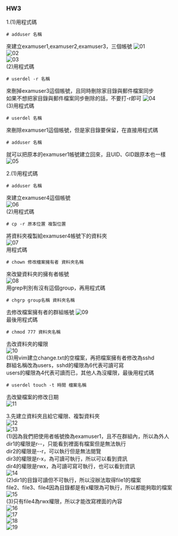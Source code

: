 ### HW3

1.(1)用程式碼<br/>
<pre><code># adduser 名稱</code></pre>
來建立examuser1,examuser2,examuser3，三個帳號
![01](HW3/01.png)<br/>
![02](HW3/02.png)<br/>
![03](HW3/03.png)<br/>
(2)用程式碼<br/>
<pre><code># userdel -r 名稱</code></pre>
來刪掉examuser3這個帳號，且同時刪除家目錄與郵件檔案同步<br/>
如果不想把家目錄與郵件檔案同步刪除的話，不要打-r即可
![04](HW3/04.png)<br/>
(3)用程式碼<br/>
<pre><code># userdel 名稱</code></pre>
來刪除examuser1這個帳號，但是家目錄要保留，在直接用程式碼<br/>
<pre><code># adduser 名稱</code></pre>
就可以把原本的examuser1帳號建立回來，且UID、GID跟原本也一樣<br/>
![05](HW3/05.png)<br/>

2.(1)用程式碼<br/>
<pre><code># adduser 名稱</code></pre>
來建立examuser4這個帳號<br/>
![06](HW3/06.png)<br/>
(2)用程式碼<br/>
<pre><code># cp -r 原本位置 複製位置</code></pre>
將資料夾複製給examuser4帳號下的資料夾<br/>
![07](HW3/07.png)<br/>
用程式碼<br/>
<pre><code># chown 修改檔案擁有者 資料夾名稱</code></pre>
來改變資料夾的擁有者帳號<br/>
![08](HW3/08.png)<br/>
用grep判別有沒有這個group，再用程式碼<br/>
<pre><code># chgrp group名稱 資料夾名稱</code></pre>
去修改檔案擁有者的群組帳號
![09](HW3/09.png)<br/>
最後用程式碼<br/>
<pre><code># chmod 777 資料夾名稱</code></pre>
去改資料夾的權限<br/>
![10](HW3/10.png)<br/>
(3)用vim建立change.txt的空檔案，再把檔案擁有者修改為sshd<br/>
群組名稱改為users，sshd的權限為6代表可讀可寫<br/>
users的權限為4代表可讀而已，其他人為沒權限，最後用程式碼<br/>
<pre><code># userdel touch -t 時間 檔案名稱</code></pre>
去改變檔案的修改日期<br/>
![11](HW3/11.png)<br/>

3.先建立資料夾且給它權限、複製資料夾<br/>
![12](HW3/12.png)<br/>
![13](HW3/13.png)<br/>
(1)因為我們把使用者帳號換為examuser1，且不在群組內，所以為外人<br/>
dir1的權限是r--，只能看到裡面有檔案但是無法執行<br/>
dir2的權限是--r，可以執行但是無法閱覽<br/>
dir3的權限是r-x，為可讀可執行，所以可以看到資訊<br/>
dir4的權限是rwx，為可讀可寫可執行，也可以看到資訊<br/>
![14](HW3/14.png)<br/>
(2)dir1的目錄可讀但不可執行，所以沒辦法取得file1的檔案<br/>
file2、file3、file4因為目錄都是有x權限為可執行，所以都能夠取的檔案<br/>
![15](HW3/15.png)<br/>
(3)只有file4為rwx權限，所以才能改寫裡面的內容<br/>
![16](HW3/16.png)<br/>
![17](HW3/17.png)<br/>
![18](HW3/18.png)<br/>
![19](HW3/19.png)<br/>
